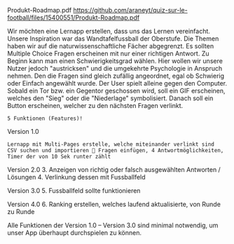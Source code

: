 Produkt-Roadmap.pdf
https://github.com/araneyt/quiz-sur-le-football/files/15400551/Produkt-Roadmap.pdf

Wir möchten eine Lernapp erstellen, dass uns das Lernen vereinfacht. Unsere Inspiration war das Wandtafelfussball der Oberstufe. Die Themen haben wir auf die naturwissenschaftliche Fächer abgegrenzt. Es sollten Multiple Choice Fragen erscheinen mit nur einer richtigen Antwort. Zu Beginn kann man einen Schwierigkeitsgrad wählen. Hier wollen wir unsere Nutzer jedoch "austricksen" und die umgekehrte Psychologie in Anspruch nehmen. Den die Fragen sind gleich zufällig angeordnet, egal ob Schwierig oder Einfach angewählt wurde. Der User spielt alleine gegen den Computer. Sobald ein Tor bzw. ein Gegentor geschossen wird, soll ein GIF erscheinen, welches den "Sieg" oder die "Niederlage" symbolisiert. Danach soll ein Button erscheinen, welcher zu den nächsten Fragen verlinkt.

    5 Funktionen (Features)!

Version 1.0

    Lernapp mit Multi-Pages erstelle, welche miteinander verlinkt sind
    CSV suchen und importieren  Fragen einfügen, 4 Antwortmöglichkeiten, Timer der von 10 Sek runter zählt

Version 2.0 3. Anzeigen von richtig oder falsch ausgewählten Antworten / Lösungen 4. Verlinkung dessen mit Fussballfeld

Version 3.0 5. Fussballfeld sollte funktionieren

Version 4.0 6. Ranking erstellen, welches laufend aktualisierte, von Runde zu Runde

Alle Funktionen der Version 1.0 – Version 3.0 sind minimal notwendig, um unser App überhaupt durchspielen zu können.
